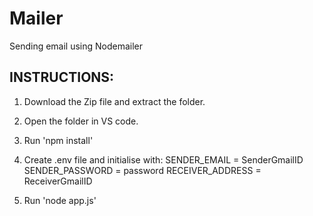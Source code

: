 # Mailer
Sending email using Nodemailer

INSTRUCTIONS:
------------

1. Download the Zip file and extract the folder.

2. Open the folder in VS code.

3. Run 'npm install'

4. Create .env file and initialise with:
      SENDER_EMAIL = SenderGmailID
      SENDER_PASSWORD = password
      RECEIVER_ADDRESS = ReceiverGmailID
      
5. Run 'node app.js'
